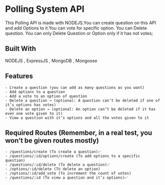 # Polling System API

This Polling API is made with NODEJS.You can create question on this API and add Options to it.You can vote for specific option. You can Delete question.  You can only Delete Question or Option only if it has not votes;

## Built With
NODEJS , ExpressJS , MongoDB , Mongoose

## Features
    - Create a question (you can add as many questions as you want)
    - Add options to a question
    - Add a vote to an option of question
    - Delete a question → (optional: A question can’t be deleted if one of it’s options has votes)
    - Delete an option → (optional: An option can’t be deleted if it has even one vote given to it)
    - View a question with it’s options and all the votes given to it

 ## Required Routes (Remember, in a real test, you won’t be given routes mostly)
    - /questions/create (To create a question)✅
    - /questions/:id/options/create (To add options to a specific question)
    - /questions/:id/delete (To delete a question)✅
    - /options/:id/delete (To delete an option)
    - /options/:id/add_vote (To increment the count of votes)
    - /questions/:id (To view a question and it’s options)✅


